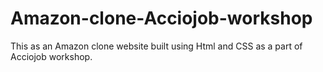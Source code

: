 # Amazon-clone-Acciojob-workshop
 This as an Amazon clone website built using Html and CSS as a part of Acciojob workshop.
